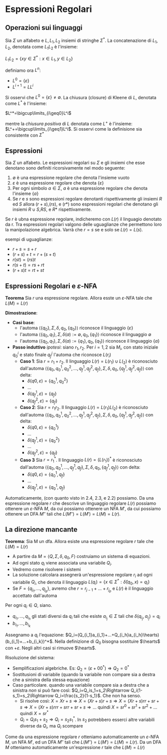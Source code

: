 # Espressioni Regolari

## Operazioni sui linguaggi

Sia $\Sigma$ un alfabeto e $L,L_1,L_2$ insiemi di stringhe $\Sigma^*$.
La concatenazione di $L_1,L_2$, denotata come $L_1L_2$ è l'insieme:

$L_1L_2=\{xy\in\Sigma^*:x\in L_1,y\in L_2\}$

definiamo ora $L^n$:
* $L^0=\{\varepsilon\}$
* $L^{i+1}=LL^i$

Si osservi che $L^0=\{\varepsilon\}\neq\emptyset$. La chiusura (closure) di Kleene di $L$, denotata come $L^*$ è l'insieme:

$L^*=\bigcup\limits_{i\geq0}L^i$

mentre la *chiusura positiva* di $L$ denotata come $L^+$ è l'insieme: $L^+=\bigcup\limits_{i\geq1}L^i$. Si osservi come la definisione sia consistente con $\Sigma^*$


## Espressioni

Sia $\Sigma$ un alfabeto. Le espressioni regolari su $\Sigma$ e gli insiemi che esse denotano sono definiti ricorsivamente nel modo seguente:

1. $\emptyset$ è una espressione regolare che denota l'insieme vuoto
2. $\varepsilon$ è una espressione regolare che denota $\{\varepsilon\}$
3. Per ogni simbolo $a\in\Sigma$, $a$ è una espressione regolare che denota l'insieme $\{a\}$
4. Se $r$ e $s$ sono espressioni regolare denotanti rispettivamente gli insiemi $R$ ed $S$ allora $(r+s)$,$(rs)$, e $(r*)$ sono espressioni regolari che denotano gli insiemi $R\cup S$,$RS$, e $R*$ rispettivamente.

Se $r$ è ubna espressione regolare, indicheremo con $L(r)$ il linguagio denotato da r. Tra espressioni regolari valgono delle uguaglianze che permettono loro la manipolazione algebrica. Varrà che $r=s$ se e solo se $L(r)=L(s)$.

esempi di uguaglianze:
* $r+s=s+r$
* $(r+s)+t=r+(s+t)$
* $r(st)=(rs)t$
* $r(s+t)=rs+rt$
* $(r+s)t=rt+st$

## Espressioni Regolari e $\varepsilon$-NFA

**Teorema** Sia $r$ una espressione regolare. Allora esste un $\varepsilon$-NFA tale che $L(M)=L(r)$

**Dimostrazione**:
* **Casi base**:
  * l'automa $\langle \{q_0\}, \Sigma, \delta, q_0, \{q_0\}\rangle$ riconosce il linguaggio $\{\varepsilon\}$
  * l'automa $\langle \{q_0,q_1\}, \Sigma, \delta(a):=\emptyset, q_0, \{q_1\}\rangle$ riconosce il linguaggio $\emptyset$
  * l'automa $\langle \{q_0,q_1\}, \Sigma, \delta(a):=\{q_1\}, q_0, \{q_1\}\rangle$ riconosce il linguaggio $\{a\}$
* **Passo induttivo** *ipotesi*: siano $r_1,r_2$. Per $i=1,2$ sia $M_i$, con stato iniziale $q^i_0$ e stato finale $q^i_f$ l'automa che riconosce $L(r_i)$
  * **Caso 1**: Sia $r=r_1+r_2$. Il linguaggio $L(r)=L(r_1)\cup L(_2)$ è riconosciuto dall'automa $\langle \{q_0,q^1_0,q^2_0,...,q^1_f,q^2_f,q_f\}, \Sigma, \delta , q_0, \{q^1_f,q^2_f,q_f\}\rangle$ con delta:
    * $\delta(q0,\varepsilon)=\{q^1_0,q^2_0\}$
    * $...$
    * $\delta(q^1_f,\varepsilon)=\{q_f\}$
    * $\delta(q^2_f,\varepsilon)=\{q_f\}$
  * **Caso 2**: Sia $r=r_1r_2$. Il linguaggio $L(r)=L(r_1)L(_2)$ è riconosciuto dall'automa $\langle \{q_0,q^1_0,q^2_0,...,q^1_f,q^2_f,q_f\}, \Sigma, \delta , q_0, \{q^1_f,q^2_f,q_f\}\rangle$ con delta:
    * $\delta(q0,\varepsilon)=\{q^1_0\}$
    * $...$
    * $\delta(q^1_f,\varepsilon)=\{q^2_0\}$
    * $...$
    * $\delta(q^2_f,\varepsilon)=\{q_f\}$
  * **Caso 3** Sia $r=r^*_1$. Il linguaggio $L(r)=(L(r_1))^*$ è riconosciuto dall'automa $\langle \{q_0,q^1_0,...,q^1_f,q_f\}, \Sigma, \delta , q_0, \{q^1_f,q_f\}\rangle$ con delta:
    * $\delta(q0,\varepsilon)=\{q^1_0,q_f\}$
    * $...$
    * $\delta(q^1_f,\varepsilon)=\{q^1_0,q_f\}$

Automaticamente, (con quanto visto in 2.4, 2.3, e 2.2) possiamo. Da una espressione regolare $r$ che descrive un linguaggio regolare $L(r)$ possiamo ottenere un $\varepsilon$-NFA $M$, da cui possiamo ottenere un NFA $M'$, da cui possiamo ottenere un DFA $M''$ tali che $L(M'')=L(M')=L(M)=L(r)$.

## La direzione mancante

**Teorema**: Sia M un dfa. Allora esiste una espressione regolare $r$ tale che $L(M)=L(r)$

* A partire da $M=\langle Q, \Sigma, \delta, q_0, F\rangle$ costruiamo un sistema di equazioni.
* Ad ogni stato $q_i$ viene associata una variabile $Q_i$.
* Vedremo come risolvere i sistemi
* La soluzione calcolara assegnerà un'espressione regolare $r_i$ ad ogni variabile $Q_i$, che denota il linguaggio $L(q_i)=\{x\in\Sigma^*:\hat\delta(q_0,x)=q_i\}$
* Se $F=\{q_{j_1},...,q_{j_p}\}$, avremo che $r=r_{j-1}+...+r_{j_p}$ e $L(r)$ è il linguaggio accettato dall'automa

Per ogni $q_i\in Q$, siano.
* $q_{i_1},...,q_{i_h}$ gli stati diversi da $q_i$ tali che esiste $a_{i_j}\in\Sigma$ tali che $\delta(q_{i_j},a_{i_j})=q_i$
* $b_{i_1},...,b_{i_k}$

Assegnamo a $q_i$ l'equazione: $Q_i=(Q_{i_1}a_{i_1}+...+Q_{i_h}a_{i_h}\hearts)(b_{i_1}+...+b_{i_k})^*$. Nella definizione di $Q_0$ bisogna sostituire $\hearts$ con $+\varepsilon$. Negli altri casi si rimuove $\hearts$.

Risoluzione del sistema:
* Semplificazioni algebriche. Es: $Q_2=(\varepsilon+00^*)\Rightarrow Q_2=0^*$
* Sostitusioni di variabile (quando la variabile non compare sia a destra che a sinistra della stessa equazione)
* Caso particolare. quando una variabile compare sia a destra che a sinistra *non* si può fare così: $Q_i=Q_is_1+s_2\Rightarrow Q_i(1-s_1)=s_2\Rightarrow Q_i=\frac{s_2}{1-s_1}$. Che non ha senso.
  * Si risolve così: $X=Xr+s\Rightarrow X=(Xr+s)r+s\Rightarrow X=(Xr+s)rr+sr+s\Rightarrow X=(Xr+s)rrr+srr+sr+s\Rightarrow...$ quindi $X=sr^0+sr^1+sr^2+...$ quindi $X=sr^*$
  * $Q_i=Q_is_1+s_2\Rightarrow Q_i=s_2s^*_1$. In $s_2$ potrebbero esserci altre variabili diverse da $Q_i$, ma $Q_i$ scompare

Come da una espressione regolare $r$ otteniamo automaticamente un $\varepsilon$-NFA $M$, un NFA $M'$, ed un DFA $M''$ tali che $L(M'')=L(M')=L(M)=L(r)$.
 Da un DFA $M$ otteniamo automaticamente un'espressione $r$ tale che $L(M)=L(r)$
